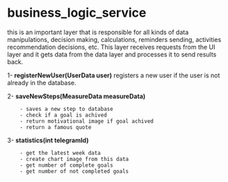 # business_logic_service

this is an important layer that is responsible for all kinds of data manipulations, decision making, calculations, reminders sending, activities recommendation decisions, etc. This layer receives requests from the UI layer and it gets data from the data layer and processes it to send results back.




1- **registerNewUser(UserData user)** registers a new user if the user is not already in the database.

2- **saveNewSteps(MeasureData measureData)** 
        
        - saves a new step to database
        - check if a goal is achived 
        - return motivational image if goal achived
        - return a famous quote 

3- **statistics(int telegramId)**

        - get the latest week data
        - create chart image from this data
        - get number of complete goals
        - get number of not completed goals